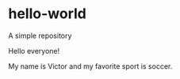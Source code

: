 # hello-world
A simple repository

Hello everyone! 

My name is Victor and my favorite sport is soccer. 
